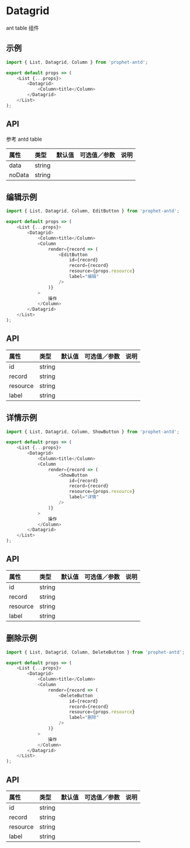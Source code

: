 # Datagrid

ant table 组件

## 示例

```js
import { List, Datagrid, Column } from 'prophet-antd';

export default props => (
    <List {...props}>
        <Datagrid>
            <Column>title</Column>
        </Datagrid>
    </List>
);
```

## API

参考 antd table

| 属性   | 类型   | 默认值 | 可选值／参数 | 说明 |
| :----- | :----- | :----- | :----------- | :--- |
| data   | string |        |              |      |
| noData | string |        |              |      |

## 编辑示例

```js
import { List, Datagrid, Column, EditButton } from 'prophet-antd';

export default props => (
    <List {...props}>
        <Datagrid>
            <Column>title</Column>
            <Column
                render={record => (
                    <EditButton
                        id={record}
                        record={record}
                        resource={props.resource}
                        label="编辑"
                    />
                )}
            >
                操作
            </Column>
        </Datagrid>
    </List>
);
```

## API

| 属性     | 类型   | 默认值 | 可选值／参数 | 说明 |
| :------- | :----- | :----- | :----------- | :--- |
| id       | string |        |              |      |
| record   | string |        |              |      |
| resource | string |        |              |      |
| label    | string |        |              |      |

## 详情示例

```js
import { List, Datagrid, Column, ShowButton } from 'prophet-antd';

export default props => (
    <List {...props}>
        <Datagrid>
            <Column>title</Column>
            <Column
                render={record => (
                    <ShowButton
                        id={record}
                        record={record}
                        resource={props.resource}
                        label="详情"
                    />
                )}
            >
                操作
            </Column>
        </Datagrid>
    </List>
);
```

## API

| 属性     | 类型   | 默认值 | 可选值／参数 | 说明 |
| :------- | :----- | :----- | :----------- | :--- |
| id       | string |        |              |      |
| record   | string |        |              |      |
| resource | string |        |              |      |
| label    | string |        |              |      |

## 删除示例

```js
import { List, Datagrid, Column, DeleteButton } from 'prophet-antd';

export default props => (
    <List {...props}>
        <Datagrid>
            <Column>title</Column>
            <Column
                render={record => (
                    <DeleteButton
                        id={record}
                        record={record}
                        resource={props.resource}
                        label="删除"
                    />
                )}
            >
                操作
            </Column>
        </Datagrid>
    </List>
);
```

## API

| 属性     | 类型   | 默认值 | 可选值／参数 | 说明 |
| :------- | :----- | :----- | :----------- | :--- |
| id       | string |        |              |      |
| record   | string |        |              |      |
| resource | string |        |              |      |
| label    | string |        |              |      |
